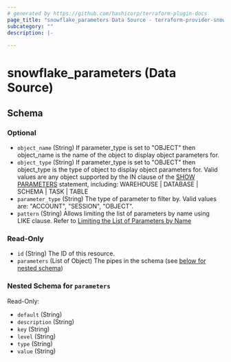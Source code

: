```yaml
---
# generated by https://github.com/hashicorp/terraform-plugin-docs
page_title: "snowflake_parameters Data Source - terraform-provider-snowflake"
subcategory: ""
description: |-
  
---
```


# snowflake_parameters (Data Source)





<!-- schema generated by tfplugindocs -->
## Schema

### Optional

- `object_name` (String) If parameter_type is set to "OBJECT" then object_name is the name of the object to display object parameters for.
- `object_type` (String) If parameter_type is set to "OBJECT" then object_type is the type of object to display object parameters for. Valid values are any object supported by the IN clause of the [SHOW PARAMETERS](https://docs.snowflake.com/en/sql-reference/sql/show-parameters.html#parameters) statement, including: WAREHOUSE | DATABASE | SCHEMA | TASK | TABLE
- `parameter_type` (String) The type of parameter to filter by. Valid values are: "ACCOUNT", "SESSION", "OBJECT".
- `pattern` (String) Allows limiting the list of parameters by name using LIKE clause. Refer to [Limiting the List of Parameters by Name](https://docs.snowflake.com/en/sql-reference/parameters.html#limiting-the-list-of-parameters-by-name)

### Read-Only

- `id` (String) The ID of this resource.
- `parameters` (List of Object) The pipes in the schema (see [below for nested schema](#nestedatt--parameters))

<a id="nestedatt--parameters"></a>
### Nested Schema for `parameters`

Read-Only:

- `default` (String)
- `description` (String)
- `key` (String)
- `level` (String)
- `type` (String)
- `value` (String)



